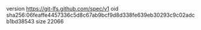 version https://git-lfs.github.com/spec/v1
oid sha256:06feaffe4457336c5d8c67ab9bcf9d8d338fe639eb30293c9c02adcb1bd38543
size 22066

